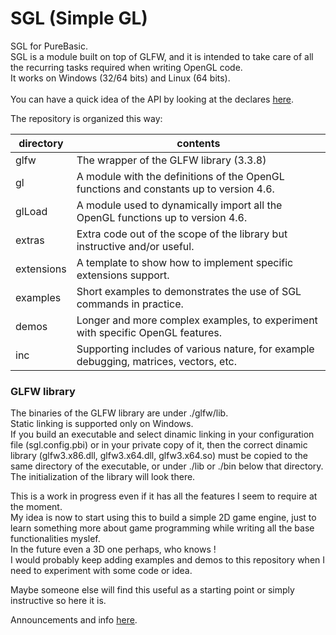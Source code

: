 # SGL (Simple GL)
SGL for PureBasic.<br>
SGL is a module built on top of GLFW, and it is intended to take care of all the recurring tasks required when writing OpenGL code.<br>
It works on Windows (32/64 bits) and Linux (64 bits).<br>
<br>
You can have a quick idea of the API by looking at the declares [here](https://github.com/spettroscopio/SGL/blob/main/sgl.pbi).

The repository is organized this way:

| directory | contents |
| ------ | ------ |
| glfw | The wrapper of the GLFW library (3.3.8)|
| gl | A module with the definitions of the OpenGL functions and constants up to version 4.6. |
| glLoad | A module used to dynamically import all the OpenGL functions up to version 4.6.  |
| extras | Extra code out of the scope of the library but instructive and/or useful. |
| extensions | A template to show how to implement specific extensions support. |
| examples | Short examples to demonstrates the use of SGL commands in practice. |
| demos | Longer and more complex examples, to experiment with specific OpenGL features. |
| inc | Supporting includes of various nature, for example debugging, matrices, vectors, etc. |

### GLFW library
The binaries of the GLFW library are under ./glfw/lib.<br>
Static linking is supported only on Windows.<br>
If you build an executable and select dinamic linking in your configuration file (sgl.config.pbi) or in your private copy of it, then the correct dinamic library (glfw3.x86.dll, glfw3.x64.dll, glfw3.x64.so) must be copied to the same directory of the executable, or under ./lib or ./bin below that directory.<br>
The initialization of the library will look there.<br>

This is a work in progress even if it has all the features I seem to require at the moment.<br>
My idea is now to start using this to build a simple 2D game engine, just to learn something more about game programming while writing all the base functionalities myslef.<br>
In the future even a 3D one perhaps, who knows !<br>
I would probably keep adding examples and demos to this repository when I need to experiment with some code or idea.<br>

Maybe someone else will find this useful as a starting point or simply instructive so here it is.

Announcements and info [here](https://www.purebasic.fr/english/viewtopic.php?t=81764).


